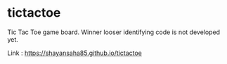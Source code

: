 # tictactoe
Tic Tac Toe game board. Winner looser identifying code is not developed yet.

Link : https://shayansaha85.github.io/tictactoe
